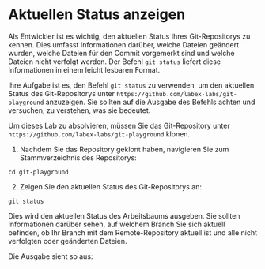 # Aktuellen Status anzeigen

Als Entwickler ist es wichtig, den aktuellen Status Ihres Git-Repositorys zu kennen. Dies umfasst Informationen darüber, welche Dateien geändert wurden, welche Dateien für den Commit vorgemerkt sind und welche Dateien nicht verfolgt werden. Der Befehl `git status` liefert diese Informationen in einem leicht lesbaren Format.

Ihre Aufgabe ist es, den Befehl `git status` zu verwenden, um den aktuellen Status des Git-Repositorys unter `https://github.com/labex-labs/git-playground` anzuzeigen. Sie sollten auf die Ausgabe des Befehls achten und versuchen, zu verstehen, was sie bedeutet.

Um dieses Lab zu absolvieren, müssen Sie das Git-Repository unter `https://github.com/labex-labs/git-playground` klonen.

1. Nachdem Sie das Repository geklont haben, navigieren Sie zum Stammverzeichnis des Repositorys:

```shell
cd git-playground
```

2. Zeigen Sie den aktuellen Status des Git-Repositorys an:

```shell
git status
```

Dies wird den aktuellen Status des Arbeitsbaums ausgeben. Sie sollten Informationen darüber sehen, auf welchem Branch Sie sich aktuell befinden, ob Ihr Branch mit dem Remote-Repository aktuell ist und alle nicht verfolgten oder geänderten Dateien.

Die Ausgabe sieht so aus:

```shell

```
